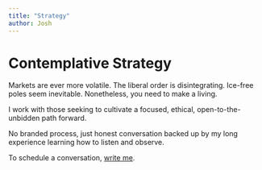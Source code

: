 ```yaml
---
title: "Strategy"
author: Josh
---
```


# Contemplative Strategy

Markets are ever more volatile. The liberal order is disintegrating. Ice-free poles seem inevitable. Nonetheless, you need to make a living.

I work with those seeking to cultivate a focused, ethical, open-to-the-unbidden path forward.

No branded process, just honest conversation backed up by my long experience learning how to listen and observe.

To schedule a conversation, [write me](mailto:josh@joshberson.net).
